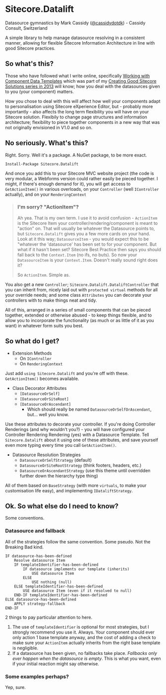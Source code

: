 # Sitecore.Datalift #
Datasource gymnastics by Mark Cassidy ([@cassidydotdk](https://twitter.com/cassidydotdk)) - Cassidy Consult, Switzerland

A simple library to help manage datasource resolving in a consistent manner, allowing for flexible Sitecore Information Architecture in line with good Sitecore practices.

## So what's this? ##

Those who have followed what I write online, specifically [Working with Component Data Templates](http://intothecore.cassidy.dk/2013/09/working-with-component-data-templates.html "Working with Component Data Templates") which was part of my [Creating Good Sitecore Solutions series in 2013](http://intothecore.cassidy.dk/search/label/Creating%20good%20Sitecore%20solutions "Creating Good Sitecore Solutions series in 2013") will know; how you deal with the datasources given to you (your component) matters. 

How you chose to deal with this will affect how well your components adapt to personalisation using Sitecore eXperience Editor, but - probably more importantly - also affects the long term flexibility you will have on your Sitecore solution. Flexibily to change page structures and information architecture; flexibility to piece together components in a new way that was not originally envisioned in V1.0 and so on.

## No seriously. What's this? ##
Right. Sorry. Well it's a package. A NuGet package, to be more exact.

    Install-Package Sitecore.Datalift

And once you add this to your Sitecore MVC website project (the code is very modular, a Webforms version could rather easily be pieced together. I might, if there's enough demand for it), you will get access to `GetActionItem()` in various overloads, on your `Controller` (well `IController` actually), and on your `RenderingContext`
 
> ### I'm sorry?  "ActionItem"? ###
> 
> Ah yea. That is my own term. I use it to avoid confusion - `ActionItem` is the Sitecore Item your controller/rendering/component is meant to "action" on. That will usually be whatever the Datasource points to, but `Sitecore.Datalift` gives you a few more cards on your hand. Look at it this way; `DatasourceItem` - you would expect this to be "whatever the 'datasource' has been set to for your component. But what if it hasn't been set?  Sitecore Best Practice then says you should fall back to the `Context.Item` (no ifs, no buts). So now your `DatasourceItem` is your `Context.Item`. Doesn't really sound right does it?
> 
> So `ActionItem`. Simple as.

You also get a new `Controller`; `Sitecore.Datalift.DataliftController` that you can inherit from, nicely laid out with `protected virtual` methods for all your override needs; and some class `Attributes` you can decorate your controllers with to make things neat and tidy. 

All of this, arranged in a series of small components that can be pieced together, extended or otherwise abused - to keep things flexible, and to allow you to incorporate the functionality (as much or as little of it as you want) in whatever form suits you best.

## So what do I get? ##

- Extension Methods
	- On `IController`
	- On `RenderingContext`

Just add `using Sitecore.Datalift` and you're off with these. `GetActionItem()` becomes available.

- Class Decorator Attributes
	- `[DatasourceOrSelf]`
	- `[DatasourceOrSiteRoot]`
	- `[DatasourceOrAscendant]`
		- Which should really be named `DatasourceOrSelfOrAscendant`, but... well you know.

Use these attributes to decorate your controller. If you're doing Controller Renderings (and why wouldn't you?) - you will have configured your Controller Rendering Rendering (yes) with a Datasource Template. Tell `Sitecore.Datalift` about it using one of these attributes, and save yourself even more typing every time you call `GetActionItem()`.

- Datasource Resolution Strategies
	- `DatasourceOrSelfStrategy` (default)
	- `DatasourceOrSiteRootStrategy` (think footers, headers, etc.)
	- `DatasourceOrAscendantStrategy` (use this theme until overridden further down the hierarchy type thing)

All of them based on `BaseStrategy` (with more `virtuals`, to make your customisation life easy), and implementing `IDataliftStrategy`.

## Ok. So what else do I need to know? ##

Some conventions. 

### Datasource and fallback ###

All of the strategies follow the same convention. Some pseudo. Not the Breaking Bad kind.

    IF datasource-has-been-defined
		Resolve datasource Item
		IF templateIdentifier-has-been-defined
			IF datasource implements our template (inherits)
				USE datasource Item
			ELSE
				USE nothing (null)
		ELSE templateIdentifier-has-been-defined
			USE datasource Item (even if it resolved to null)
		END-IF templateIdentifier-has-been-defined
	ELSE datasource-has-been-defined
		APPLY strategy-fallback
	END-IF

2 things to pay particular attention to here.

1. The use of `templateIdentifier` is optional for most strategies, but I strongly recommend you use it. Always. Your component should ever only action 1 base template anyway, and the cost of adding a check to make sure your `ActionItem` actually inherits from the right base template is negligible.
2. If a datasource has been given, no fallbacks take place. *Fallbacks only ever happen when the datasource is empty*. This is what you want, even if your initial reaction might say otherwise.


### Some examples perhaps? ###

Yep, sure. 
 